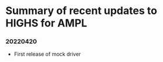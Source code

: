 Summary of recent updates to HIGHS for AMPL
=============================================

### 20220420
- First release of mock driver